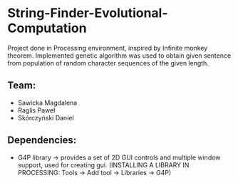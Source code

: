 # String-Finder-Evolutional-Computation
Project done in Processing environment, inspired by Infinite monkey theorem.
Implemented genetic algorithm was used to obtain given sentence from population of random character sequences of the given length.

## Team:
  - Sawicka Magdalena
  - Raglis Paweł
  - Skórczyński Daniel

## Dependencies:
  - G4P library -> provides a set of 2D GUI controls and multiple window support, used for creating gui.
  (INSTALLING A LIBRARY IN PROCESSING: Tools -> Add tool -> Libraries -> G4P)
